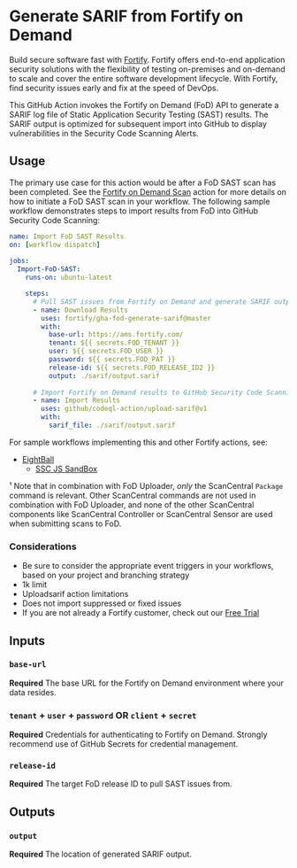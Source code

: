 # Generate SARIF from Fortify on Demand

Build secure software fast with [Fortify](https://www.microfocus.com/en-us/solutions/application-security). Fortify offers end-to-end application security solutions with the flexibility of testing on-premises and on-demand to scale and cover the entire software development lifecycle.  With Fortify, find security issues early and fix at the speed of DevOps. 

This GitHub Action invokes the Fortify on Demand (FoD) API to generate a SARIF log file of Static Application Security Testing (SAST) results. The SARIF output is optimized for subsequent import into GitHub to display vulnerabilities in the Security Code Scanning Alerts.
## Usage

The primary use case for this action would be after a FoD SAST scan has been completed. See the [Fortify on Demand Scan](https://github.com/marketplace/actions/fortify-on-demand-scan) action for more details on how to initiate a FoD SAST scan in your workflow. The following sample workflow demonstrates steps to import results from FoD into GitHub Security Code Scanning:

```yaml
name: Import FoD SAST Results
on: [workflow dispatch]
      
jobs:                                                  
  Import-FoD-SAST:
    runs-on: ubuntu-latest

    steps:
      # Pull SAST issues from Fortify on Demand and generate SARIF output
      - name: Download Results
        uses: fortify/gha-fod-generate-sarif@master
        with:
          base-url: https://ams.fortify.com/
          tenant: ${{ secrets.FOD_TENANT }}
          user: ${{ secrets.FOD_USER }}
          password: ${{ secrets.FOD_PAT }}
          release-id: ${{ secrets.FOD_RELEASE_ID2 }}
          output: ./sarif/output.sarif
      
      # Import Fortify on Demand results to GitHub Security Code Scanning
      - name: Import Results
        uses: github/codeql-action/upload-sarif@v1
        with:
          sarif_file: ./sarif/output.sarif

```

For sample workflows implementing this and other Fortify actions, see:
  * [EightBall](https://github.com/fortify/gha-sample-workflows-eightball/tree/master/.github/workflows)
	* [SSC JS SandBox](https://github.com/fortify/gha-sample-workflows-ssc-js-sandbox/tree/master/.github/workflows)


¹ Note that in combination with FoD Uploader, *only* the ScanCentral `Package` command is relevant. Other ScanCentral commands are not used in combination with FoD Uploader, and none of the other ScanCentral components like ScanCentral Controller or ScanCentral Sensor are used when submitting scans to FoD.

### Considerations

* Be sure to consider the appropriate event triggers in your workflows, based on your project and branching strategy
* 1k limit
* Uploadsarif action limitations
* Does not import suppressed or fixed issues
* If you are not already a Fortify customer, check out our [Free Trial](https://www.microfocus.com/en-us/products/application-security-testing/free-trial)


## Inputs

### `base-url`
**Required** The base URL for the Fortify on Demand environment where your data resides.

### `tenant` + `user` + `password` OR `client` + `secret`
**Required** Credentials for authenticating to Fortify on Demand. Strongly recommend use of GitHub Secrets for credential management.

### `release-id`
**Required** The target FoD release ID to pull SAST issues from.

## Outputs

### `output`
**Required** The location of generated SARIF output.
